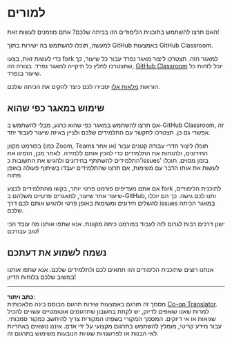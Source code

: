 <!--
CO_OP_TRANSLATOR_METADATA:
{
  "original_hash": "a094ef9927883de1cfcee51dbd143381",
  "translation_date": "2025-08-28T19:19:11+00:00",
  "source_file": "lessons/0-course-setup/for-teachers.md",
  "language_code": "he"
}
-->
# למורים

האם תרצו להשתמש בתוכנית הלימודים הזו בכיתה שלכם? אתם מוזמנים לעשות זאת!

למעשה, תוכלו להשתמש בה ישירות בתוך GitHub באמצעות GitHub Classroom.

כדי לעשות זאת, בצעו fork למאגר הזה. תצטרכו ליצור מאגר נפרד עבור כל שיעור, כך שתצטרכו לחלץ כל תיקייה למאגר נפרד. בצורה הזו, [GitHub Classroom](https://classroom.github.com/classrooms) יוכל לזהות כל שיעור בנפרד.

הוראות [מלאות אלו](https://github.blog/2020-03-18-set-up-your-digital-classroom-with-github-classroom/) יסבירו לכם כיצד להקים את הכיתה שלכם.

## שימוש במאגר כפי שהוא

אם תרצו להשתמש במאגר כפי שהוא כרגע, מבלי להשתמש ב-GitHub Classroom, זה אפשרי גם כן. תצטרכו לתקשר עם התלמידים שלכם ולציין באיזה שיעור לעבוד יחד.

בפורמט מקוון (כמו Zoom, Teams או אחר) תוכלו ליצור חדרי עבודה קטנים עבור החידונים, ולהנחות את התלמידים כדי להכין אותם ללמידה. לאחר מכן, הזמינו את התלמידים להשתתף בחידונים ולהגיש את התשובות כ'issues' בזמן מסוים. תוכלו לעשות את אותו הדבר עם משימות, אם תרצו שהתלמידים יעבדו בשיתוף פעולה באופן פתוח.

אם אתם מעדיפים פורמט פרטי יותר, בקשו מהתלמידים לבצע fork לתוכנית הלימודים, שיעור אחר שיעור, למאגרים פרטיים משלהם ב-GitHub, ותנו לכם גישה. כך הם יוכלו להשלים חידונים ומשימות באופן פרטי ולהגיש אותם לכם דרך issues במאגר הכיתה שלכם.

ישנן דרכים רבות לגרום לזה לעבוד בפורמט כיתה מקוונת. אנא שתפו אותנו מה עובד הכי טוב עבורכם!

## נשמח לשמוע את דעתכם

אנחנו רוצים שתוכנית הלימודים הזו תתאים לכם ולתלמידים שלכם. אנא שתפו אותנו במשוב שלכם בלוחות הדיון!

---

**כתב ויתור**:  
מסמך זה תורגם באמצעות שירות תרגום מבוסס בינה מלאכותית [Co-op Translator](https://github.com/Azure/co-op-translator). למרות שאנו שואפים לדיוק, יש לקחת בחשבון שתרגומים אוטומטיים עשויים להכיל שגיאות או אי דיוקים. המסמך המקורי בשפתו המקורית צריך להיחשב כמקור סמכותי. עבור מידע קריטי, מומלץ להשתמש בתרגום מקצועי על ידי אדם. איננו נושאים באחריות לאי הבנות או לפרשנויות שגויות הנובעות משימוש בתרגום זה.